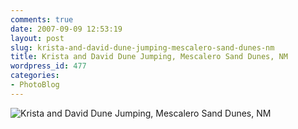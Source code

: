 ```yaml
---
comments: true
date: 2007-09-09 12:53:19
layout: post
slug: krista-and-david-dune-jumping-mescalero-sand-dunes-nm
title: Krista and David Dune Jumping, Mescalero Sand Dunes, NM
wordpress_id: 477
categories:
- PhotoBlog
---
```


![Krista and David Dune Jumping, Mescalero Sand Dunes, NM](http://ryanfitzer.com/main/wp-content/uploads/2007/09/kdjump2.jpg)
